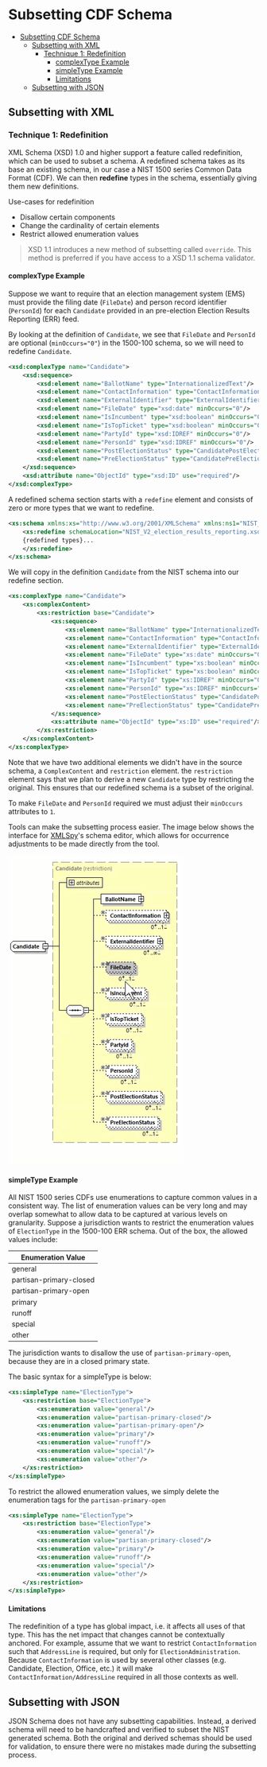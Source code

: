 # Subsetting CDF Schema

<!-- TOC -->

- [Subsetting CDF Schema](#subsetting-cdf-schema)
    - [Subsetting with XML](#subsetting-with-xml)
        - [Technique 1: Redefinition](#technique-1-redefinition)
            - [complexType Example](#complextype-example)
            - [simpleType Example](#simpletype-example)
            - [Limitations](#limitations)
    - [Subsetting with JSON](#subsetting-with-json)

<!-- /TOC -->

## Subsetting with XML

### Technique 1: Redefinition

XML Schema (XSD) 1.0 and higher support a feature called redefinition, which can be used to subset a schema. A redefined schema takes as its base an existing schema, in our case a NIST 1500 series Common Data Format (CDF). We can then **redefine** types in the schema, essentially giving them new definitions.

Use-cases for redefinition

- Disallow certain components
- Change the cardinality of certain elements
- Restrict allowed enumeration values

> XSD 1.1 introduces a new method of subsetting called `override`. This method is preferred if you have access to a XSD 1.1 schema validator.

#### complexType Example

Suppose we want to require that an election management system (EMS) must provide the filing date (`FileDate`) and person record identifier (`PersonId`) for each `Candidate` provided in an pre-election Election Results Reporting (ERR) feed.

By looking at the definition of `Candidate`, we see that `FileDate` and `PersonId` are optional (`minOccurs="0"`) in the 1500-100 schema, so we will need to redefine `Candidate`.

```xml
<xsd:complexType name="Candidate">
    <xsd:sequence>
        <xsd:element name="BallotName" type="InternationalizedText"/>
        <xsd:element name="ContactInformation" type="ContactInformation" minOccurs="0"/>
        <xsd:element name="ExternalIdentifier" type="ExternalIdentifier" minOccurs="0" maxOccurs="unbounded"/>
        <xsd:element name="FileDate" type="xsd:date" minOccurs="0"/>
        <xsd:element name="IsIncumbent" type="xsd:boolean" minOccurs="0"/>
        <xsd:element name="IsTopTicket" type="xsd:boolean" minOccurs="0"/>
        <xsd:element name="PartyId" type="xsd:IDREF" minOccurs="0"/>
        <xsd:element name="PersonId" type="xsd:IDREF" minOccurs="0"/>
        <xsd:element name="PostElectionStatus" type="CandidatePostElectionStatus" minOccurs="0"/>
        <xsd:element name="PreElectionStatus" type="CandidatePreElectionStatus" minOccurs="0"/>
    </xsd:sequence>
    <xsd:attribute name="ObjectId" type="xsd:ID" use="required"/>
</xsd:complexType>
```

A redefined schema section starts with a `redefine` element and consists of zero or more types that we want to redefine.

```xml
<xs:schema xmlns:xs="http://www.w3.org/2001/XMLSchema" xmlns:ns1="NIST_V2_election_results_reporting.xsd" targetNamespace="NIST_V2_election_results_reporting.xsd" elementFormDefault="qualified" attributeFormDefault="unqualified">
	<xs:redefine schemaLocation="NIST_V2_election_results_reporting.xsd">
    {redefined types}...
    </xs:redefine>
</xs:schema>
```

We will copy in the definition `Candidate` from the NIST schema into our redefine section.

```xml
<xs:complexType name="Candidate">
    <xs:complexContent>
        <xs:restriction base="Candidate">
            <xs:sequence>
                <xs:element name="BallotName" type="InternationalizedText"/>
                <xs:element name="ContactInformation" type="ContactInformation" minOccurs="0"/>
                <xs:element name="ExternalIdentifier" type="ExternalIdentifier" minOccurs="0" maxOccurs="unbounded"/>
                <xs:element name="FileDate" type="xs:date" minOccurs="0"/>
                <xs:element name="IsIncumbent" type="xs:boolean" minOccurs="0"/>
                <xs:element name="IsTopTicket" type="xs:boolean" minOccurs="0"/>
                <xs:element name="PartyId" type="xs:IDREF" minOccurs="0"/>
                <xs:element name="PersonId" type="xs:IDREF" minOccurs="0"/>
                <xs:element name="PostElectionStatus" type="CandidatePostElectionStatus" minOccurs="0"/>
                <xs:element name="PreElectionStatus" type="CandidatePreElectionStatus" minOccurs="0"/>
            </xs:sequence>
            <xs:attribute name="ObjectId" type="xs:ID" use="required"/>
        </xs:restriction>
    </xs:complexContent>
</xs:complexType>
```

Note that we have two additional elements we didn't have in the source schema, a `ComplexContent` and `restriction` element. the `restriction` element says that we plan to derive a new `Candidate` type by restricting the original. This ensures that our redefined schema is a subset of the original.

To make `FileDate` and `PersonId` required we must adjust their `minOccurs` attributes to `1`.

Tools can make the subsetting process easier. The image below shows the interface for [XMLSpy](https://www.altova.com/xmlspy-xml-editor)'s schema editor, which allows for occurrence adjustments to be made directly from the tool.

![XMLSpy Schema View](subset.gif)

#### simpleType Example

All NIST 1500 series CDFs use enumerations to capture common values in a consistent way. The list of enumeration values can be very long and may overlap somewhat to allow data to be captured at various levels on granularity. Suppose a jurisdiction wants to restrict the enumeration values of `ElectionType` in the 1500-100 ERR schema. Out of the box, the allowed values include:

|Enumeration Value  |
|-------------------|
|general            |
|partisan-primary-closed|
|partisan-primary-open|
|primary            |
|runoff             |
|special            |
|other              |

The jurisdiction wants to disallow the use of `partisan-primary-open`, because they are in a closed primary state.

The basic syntax for a simpleType is below:

```xml
<xs:simpleType name="ElectionType">
    <xs:restriction base="ElectionType">
        <xs:enumeration value="general"/>
        <xs:enumeration value="partisan-primary-closed"/>
        <xs:enumeration value="partisan-primary-open"/>
        <xs:enumeration value="primary"/>
        <xs:enumeration value="runoff"/>
        <xs:enumeration value="special"/>
        <xs:enumeration value="other"/>
    </xs:restriction>
</xs:simpleType>
```

To restrict the allowed enumeration values, we simply delete the enumeration tags for the `partisan-primary-open`

```xml
<xs:simpleType name="ElectionType">
    <xs:restriction base="ElectionType">
        <xs:enumeration value="general"/>
        <xs:enumeration value="partisan-primary-closed"/>
        <xs:enumeration value="primary"/>
        <xs:enumeration value="runoff"/>
        <xs:enumeration value="special"/>
        <xs:enumeration value="other"/>
    </xs:restriction>
</xs:simpleType>
```

#### Limitations

The redefinition of a type has global impact, i.e. it affects all uses of that type. This has the net impact that changes cannot be contextually anchored. For example, assume that we want to restrict `ContactInformation` such that `AddressLine` is required, but only for `ElectionAdministration`. Because `ContactInformation` is used by several other classes (e.g. Candidate, Election, Office, etc.) it will make `ContactInformation/AddressLine` required in all those contexts as well.

## Subsetting with JSON

JSON Schema does not have any subsetting capabilities. Instead, a derived schema will need to be handcrafted and verified to subset the NIST generated schema. Both the original and derived schemas should be used for validation, to ensure there were no mistakes made during the subsetting process.